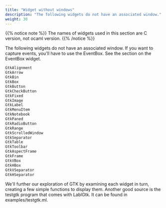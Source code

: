 ```yaml
---
title: "Widget without windows"
description: "The following widgets do not have an associated window."
weight: 30
---
```


{{% notice note %}}
The names of widgets used in this section are C version, not ocaml version.
{{% /notice %}}

The following widgets do not have an associated window. If you want to capture events, you'll have to use the EventBox. See the section on the EventBox widget.

``` ocaml
GtkAlignment
GtkArrow
GtkBin
GtkBox
GtkButton
GtkCheckButton
GtkFixed
GtkImage
GtkLabel
GtkMenuItem
GtkNotebook
GtkPaned
GtkRadioButton
GtkRange
GtkScrolledWindow
GtkSeparator
GtkTable
GtkToolbar
GtkAspectFrame
GtkFrame
GtkVBox
GtkHBox
GtkVSeparator
GtkHSeparator
```

We'll further our exploration of GTK by examining each widget in turn, creating a few simple functions to display them. Another good source is the testgtk program that comes with LablGtk. It can be found in examples/testgtk.ml.
